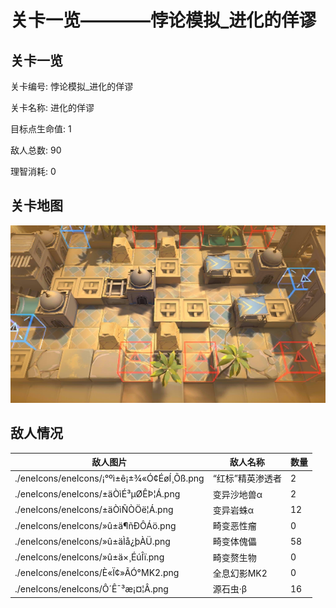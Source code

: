 # 关卡一览————悖论模拟_进化的佯谬


## 关卡一览

关卡编号: 悖论模拟_进化的佯谬

关卡名称: 进化的佯谬

目标点生命值: 1

敌人总数: 90

理智消耗: 0


## 关卡地图
![悖论模拟_进化的佯谬](./oprMap/悖论模拟_进化的佯谬.png)

## 敌人情况

| 敌人图片 | 敌人名称 | 数量  |
|---------|-----|-----|
| ./eneIcons/eneIcons/¡°ºì±ê¡±¾«Ó¢ÉøÍ¸Õß.png| “红标”精英渗透者  |   2  |
| ./eneIcons/eneIcons/±äÒìÉ³µØÊÞ¦Á.png| 变异沙地兽α  |   2  |
| ./eneIcons/eneIcons/±äÒìÑÒÖë¦Á.png| 变异岩蛛α  |   12  |
| ./eneIcons/eneIcons/»û±ä¶ñÐÔÁö.png| 畸变恶性瘤  |   0  |
| ./eneIcons/eneIcons/»û±äÌå¿þÀÜ.png| 畸变体傀儡  |   58  |
| ./eneIcons/eneIcons/»û±ä×¸ÉúÎï.png| 畸变赘生物  |   0  |
| ./eneIcons/eneIcons/È«Ï¢»ÃÓ°MK2.png| 全息幻影MK2  |   0  |
| ./eneIcons/eneIcons/Ô´Ê¯³æ¡¤¦Â.png| 源石虫·β  |   16  |
